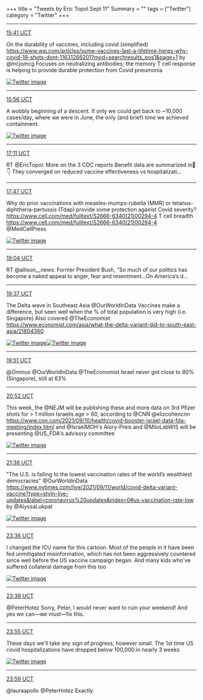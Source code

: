 +++
title = "Tweets by Eric Topol Sept 11"
Summary = ""
tags = ["Twitter"]
category = "Twitter"
+++


---

<a href="https://twitter.com/erictopol/status/1436716500371468294" target="_blank" rel="noreferer">15:41 UCT</a>

On the durability of vaccines, including covid (simplified)
https://www.wsj.com/articles/some-vaccines-last-a-lifetime-heres-why-covid-19-shots-dont-11631266201?mod=searchresults_pos1&page=1 by @mcjomcg 
Focuses on neutralizing antibodies; the memory T cell response is helping to provide durable protection from Covid pneumonia 

<a href="E_A86yOUUAUvsxV.jpg"  ><img src="E_A86yOUUAUvsxV.jpg" alt="Twitter image" ></img></a>

---

<a href="https://twitter.com/erictopol/status/1436720321378222086" target="_blank" rel="noreferer">15:56 UCT</a>

A wobbly beginning of a descent.
If only we could get back to ~10,000 cases/day, where we were in June, the only (and brief) time we achieved containment. 

<a href="E_BBF8cUYAECA4z.jpg"  ><img src="E_BBF8cUYAECA4z.jpg" alt="Twitter image" ></img></a>

---

<a href="https://twitter.com/erictopol/status/1436739169812811779" target="_blank" rel="noreferer">17:11 UCT</a>

RT @EricTopol: More on the 3 CDC reports 
Benefit data are summarized in🧵👇
They converged on reduced vaccine effectiveness vs hospitalizati…



---

<a href="https://twitter.com/erictopol/status/1436748285704761356" target="_blank" rel="noreferer">17:47 UCT</a>

Why do prior vaccinations with measles-mumps-rubella (MMR) or tetanus-diphtheria-pertussis (Tdap) provide some protection against Covid severity?
https://www.cell.com/med/fulltext/S2666-6340(21)00294-4
T cell breadth
https://www.cell.com/med/fulltext/S2666-6340(21)00294-4
@MedCellPress 

<a href="E_BaafqVEAMxzr3.jpg"  ><img src="E_BaafqVEAMxzr3.jpg" alt="Twitter image" ></img></a>

---

<a href="https://twitter.com/erictopol/status/1436767522221543426" target="_blank" rel="noreferer">19:04 UCT</a>

RT @allison__news: Former President Bush, "So much of our politics has become a naked appeal to anger, fear and resentment...On America’s d…



---

<a href="https://twitter.com/erictopol/status/1436775953003212801" target="_blank" rel="noreferer">19:37 UCT</a>

The Delta wave in Southeast Asia
@OurWorldInData 
Vaccines make a difference, but seen well when the %  of total population is very high (i.e. Singapore)
Also covered @TheEconomist 
https://www.economist.com/asia/what-the-delta-variant-did-to-south-east-asia/21804360 

<a href="E_BzwdcVEAA_FQg.jpg"  ><img src="E_BzwdcVEAA_FQg.jpg" alt="Twitter image" ></img></a><a href="E_Bzyu6VkAESSU5.jpg"  ><img src="E_Bzyu6VkAESSU5.jpg" alt="Twitter image" ></img></a>

---

<a href="https://twitter.com/erictopol/status/1436779572771495939" target="_blank" rel="noreferer">19:51 UCT</a>

@_Ominus_ @OurWorldInData @TheEconomist Israel never got close to 80% (Singapore), still at 63%



---

<a href="https://twitter.com/erictopol/status/1436794740620488707" target="_blank" rel="noreferer">20:52 UCT</a>

This week, the @NEJM will be publishing these and more data on 3rd Pfizer shots for &gt; 1 million Israelis age &gt; 60, according to @CNN @elizcohencnn https://www.cnn.com/2021/09/10/health/covid-booster-israel-data-fda-meeting/index.html and @IsraelMOH's Alory-Preis and @MiloLabWIS will be presenting @US_FDA's advisory committee 

<a href="E_CFJsrVUAUzMdh.jpg"  ><img src="E_CFJsrVUAUzMdh.jpg" alt="Twitter image" ></img></a>

---

<a href="https://twitter.com/erictopol/status/1436806482553569286" target="_blank" rel="noreferer">21:38 UCT</a>

"The U.S. is falling to the lowest vaccination rates of the world’s wealthiest democracies"
@OurWorldinData
https://www.nytimes.com/live/2021/09/11/world/covid-delta-variant-vaccine?type=styln-live-updates&label=coronavirus%20updates&index=0#us-vaccination-rate-low by @AlyssaLukpat 

<a href="E_CPkZpVEAAsxZL.jpg"  ><img src="E_CPkZpVEAAsxZL.jpg" alt="Twitter image" ></img></a>

---

<a href="https://twitter.com/erictopol/status/1436836114568912899" target="_blank" rel="noreferer">23:36 UCT</a>

I changed the ICU name for this cartoon. Most of the  people in it have been fed unmitigated misinformation, which has not been aggressively countered since well before the US vaccine campaign began.
And many kids who've suffered collateral damage from this too 

<a href="E_CpMYxVIAAensx.jpg"  ><img src="E_CpMYxVIAAensx.jpg" alt="Twitter image" ></img></a>

---

<a href="https://twitter.com/erictopol/status/1436836681236189186" target="_blank" rel="noreferer">23:38 UCT</a>

@PeterHotez Sorry, Peter, I would never want to ruin your weekend!
And yes we can—we must—fix this.



---

<a href="https://twitter.com/erictopol/status/1436840979462459395" target="_blank" rel="noreferer">23:55 UCT</a>

These days we'll take any sign of progress, however small.
The 1st time US covid hospitalizations have dropped below 100,000 in nearly 3 weeks 

<a href="E_CuvmGVkAEqot3.jpg"  ><img src="E_CuvmGVkAEqot3.jpg" alt="Twitter image" ></img></a>

---

<a href="https://twitter.com/erictopol/status/1436841972505800711" target="_blank" rel="noreferer">23:59 UCT</a>

@lauraapollo @PeterHotez Exactly.

